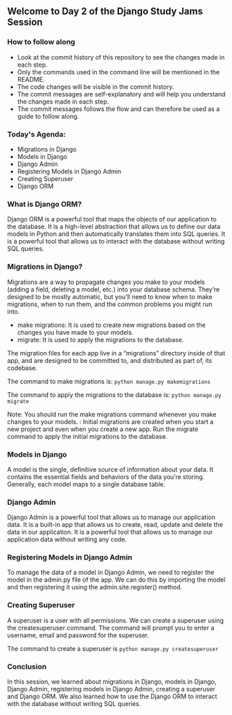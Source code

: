 ## Welcome to Day 2 of the Django Study Jams Session

### How to follow along
- Look at the commit history of this repository to see the changes made in each step. 
- Only the commands used in the command line will be mentioned in the README.
- The code changes will be visible in the commit history.
- The commit messages are self-explanatory and will help you understand the changes made in each step.
- The commit messages follows the flow and can therefore be used as a guide to follow along.

### Today's Agenda:
- Migrations in Django
- Models in Django
- Django Admin
- Registering Models in Django Admin
- Creating Superuser
- Django ORM

### What is Django ORM?
Django ORM is a powerful tool that maps the objects of our application to the database. It is a high-level abstraction that allows us to define our data models in Python and then automatically translates them into SQL queries. It is a powerful tool that allows us to interact with the database without writing SQL queries.

### Migrations in Django?
Migrations are a way to propagate changes you make to your models (adding a field, deleting a model, etc.) into your database schema. They’re designed to be mostly automatic, but you’ll need to know when to make migrations, when to run them, and the common problems you might run into.

- make migrations: It is used to create new migrations based on the changes you have made to your models.
- migrate: It is used to apply the migrations to the database.

The migration files for each app live in a “migrations” directory inside of that app, and are designed to be committed to, and distributed as part of, its codebase.

The command to make migrations is:
```python manage.py makemigrations```

The command to apply the migrations to the database is:
```python manage.py migrate```

Note: You should run the make migrations command whenever you make changes to your models.
    : Initial migrations are created when you start a new project and even when you create a new app. Run the migrate command to apply the initial migrations to the database.

### Models in Django
A model is the single, definitive source of information about your data. It contains the essential fields and behaviors of the data you’re storing. Generally, each model maps to a single database table.

### Django Admin
Django Admin is a powerful tool that allows us to manage our application data. It is a built-in app that allows us to create, read, update and delete the data in our application. It is a powerful tool that allows us to manage our application data without writing any code.

### Registering Models in Django Admin
To manage the data of a model in Django Admin, we need to register the model in the admin.py file of the app. We can do this by importing the model and then registering it using the admin.site.register() method.

### Creating Superuser
A superuser is a user with all permissions. We can create a superuser using the createsuperuser command. The command will prompt you to enter a username, email and password for the superuser.

The command to create a superuser is
```python manage.py createsuperuser```

### Conclusion
In this session, we learned about migrations in Django, models in Django, Django Admin, registering models in Django Admin, creating a superuser and Django ORM. We also learned how to use the Django ORM to interact with the database without writing SQL queries.
